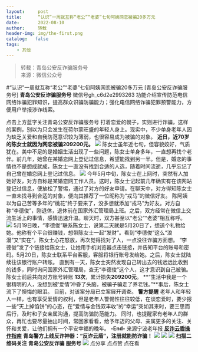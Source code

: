 ```yaml
---
layout:     post
title:      “认识”一周就互称“老公”“老婆”七旬阿姨网恋被骗20多万元
date:       2022-08-10
author:     转载
header-img: img/the-first.png
catalog:   false
tags:
    - 其他
---
```


<blockquote><p>转载：青岛公安反诈骗服务号<br>
来源：微信公众号</p></blockquote>

#“认识”一周就互称“老公”“老婆”七旬阿姨网恋被骗20多万元
[青岛公安反诈骗服务号]
**青岛公安反诈骗服务号**
微信号gh_c6d2e2993263
功能介绍宣传防范电信网络诈骗犯罪知识，提高群众识骗防骗能力；强化电信网络诈骗犯罪预警能力，方便用户举报涉诈线索。

点击上方蓝字关注青岛公安反诈骗服务号
打着恋爱的幌子，实则进行诈骗，这样的案例，别以为只会发生在荷尔蒙旺盛的年轻人身上。现实中，不少单身老年人因为缺乏关爱和自我防范意识较为薄弱，也很容易成为被骗的对象。
**近日，近70岁的陈女士就因为网恋被骗209200元。**
![]({{site.baseurl}}/postimg/Ljib4So7yuWgztqvrE8eyuFnnsbtPeyY07BZ2SI2NwLENUdmLfmkVE1boTPh387ak6C8bDUI0NACkCowzEnUUsQ.gif)
陈女士虽年近七旬，但容貌姣好，气质犹在。美中不足的是婚姻生活出现了一些问题，陈女士单身多年，一直想再找个老伴。前几年，她曾在某婚恋网上登记过信息，希望能找到另一半。但是，婚恋的事情也不是想成就成，陈女士一直没有找到合适的人选，随着时间流逝，几乎忘记了自己曾在婚恋网上登记过信息。
![]({{site.baseurl}}/postimg/vHDfpGfWlicrJicEswqHR3GFeIDIO1phpRXjoudwvwwGXc3EdyycibFKUYSa3uO8zyibE9IL52Uga0hU6Dk1G0Faew.jpeg)
今年5月中旬，陈女士在上网时，突然有人加她好友，对方自称是某婚恋网工作人员。这时，陈女士记起前几年确实有在该网站登记过信息，便放松了警惕，通过了对方的好友申请。在聊天中，对方得知陈女士一直未找寻到合适的对象，便向其推荐了一位昵称为“戎马”的微信好友。
陈阿姨以为自己苦等多年的“桃花”终于要来了，没多想就添加“戎马”为好友。对方自称“李德俊”，刚退休，退休前在国家外汇管理局上班。之后，双方经常在微信上交流生活上的事情，感情迅速升温。聊天时，双方甚至以“老公”“老婆”相互称呼。
![]({{site.baseurl}}/postimg/vHDfpGfWlicrJicEswqHR3GFeIDIO1phpRcRbdGibibTX3d90FfhfseSicekdPdQATmtKMK4LqIicLpzMG0yaua3rbcA.jpeg)
5月19日晚，“李德俊”联系陈女士，说第二天就是5月20日了，想送个礼物给她。他称有个平台很赚钱，想带陈女士一起“发财”。看到“李德俊”这么“浪漫”又“实在”，陈女士心花怒放，再次觉得找对了人，一点没往诈骗方面想。
“李德俊”发了个链接给陈女士，让她用手机浏览器点击链接，并告知平台的账号和密码。5月20日，陈女士联系平台客服，客服将银行账号发给她。之后，陈女士就陆续往该银行账户转账。
直到有一天，陈女士突然发现自己转出去的钱远远比收到的钱多，同时询问国家外汇管理局，查无“李德俊”这个人，这才意识到自己被骗。陈女士前后共向对方账号转账
**13次**，累计损失**209200元**。
**“生活中我是一个很精明的人，没想到被‘爱情’冲昏了头脑，被骗子骗走了养老钱。”**事后，陈女士流下了懊悔的眼泪。
目前，对该案分局已立案展开调查。
**警方提醒**
老年人和年轻人一样，也有享受爱情的权利，但是老年人警惕性往往较低，在谈恋爱时，要少报一些“天上掉馅饼”的心态，在“爱情与金钱双丰收”的“幸运”突如其来时，要三思而后行，及时和子女亲属沟通，提高防骗防范能力。
同时，也提醒家有老年人的群众，再忙也要尽量抽出时间，常回家看看，给予年迈的父母、亲属更多的关注、关怀和关爱，让他们拥有一个平安幸福的晚年。
**-End-**
来源宁波老年报
**[反诈云盾操作指南](http://mp.weixin.qq.com/s?__biz=MzkwODIyMjQyOA==&mid=2247486080&idx=1&sn=045f651fe53cc0df0d81033aa5b122cf&chksm=c0cc0033f7bb8925d6391e5b47e577c161d7d43fc7ff8fe72556108e8165e765045f6f6b5045&scene=21#wechat_redirect)**
**青岛警方上线反诈神器：“反诈云盾”，注册就能防诈骗！**
![]({{site.baseurl}}/postimg/SQy6GkyVO2RqnkRS1LiaCZL680hpVrBQr1W1HjqwNniaw0j7X2HqO9qNGoZBaWL9YMCRdpgk4Hlk1ncEusDUhxhw.jpeg)
![]({{site.baseurl}}/postimg/6xI4h676QXzia5naazW6wFR5ml91zib85OnAdBFSTibic8yWLuWic1rKJBicwSgnqzI9icFMSpImia2H4zZhqLVTr724UA.png)
![]({{site.baseurl}}/postimg/1GjWwxYB3dk0QR6pndF2SISfW55mAuAxDQOiaC2Geq1kE9oibrv0xIEyiazCyo7VubILLicuLicBW77qleN0GPJOTAQ.jpeg)
**扫描二维码关注**
**青岛公安反诈骗**
**服务号**
![]({{site.baseurl}}/postimg/6xI4h676QXzia5naazW6wFR5ml91zib85O2ObvfHFG7tH1qAI6iakIGohmLu4siar1ZzMiawQ7QicgfyZFjriavRic3M6Q.png)
点分享
点点赞
点在看
